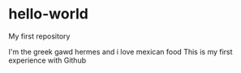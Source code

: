 # hello-world
My first repository

I'm the greek gawd hermes and i love mexican food
This is my first experience with Github


